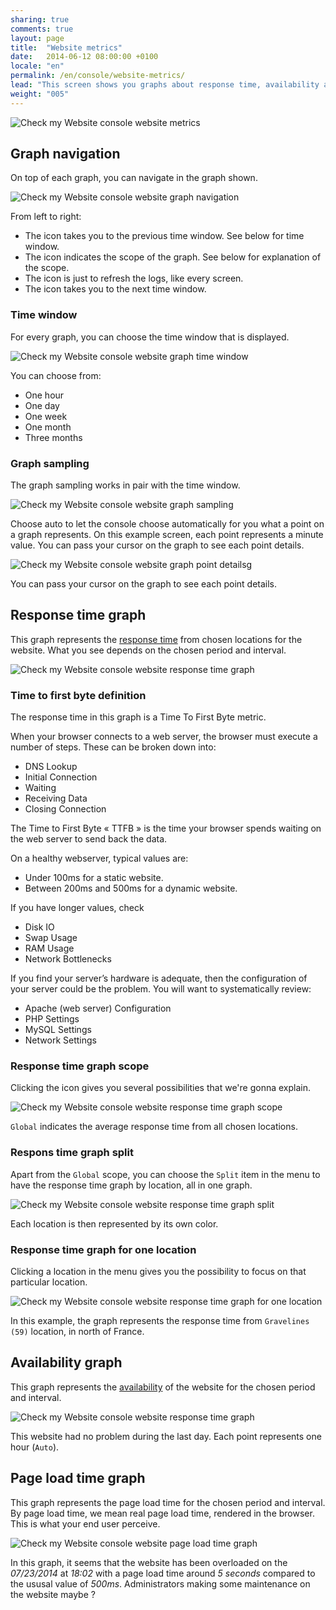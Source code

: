 ```yaml
---
sharing: true
comments: true
layout: page
title:  "Website metrics"
date:   2014-06-12 08:00:00 +0100
locale: "en"
permalink: /en/console/website-metrics/
lead: "This screen shows you graphs about response time, availability and page load time for a website."
weight: "005"
---
```


![Check my Website console website metrics](/assets/img/fullsize/en/console/website-metrics/metrics.png)

## Graph navigation

On top of each graph, you can navigate in the graph shown.

![Check my Website console website graph navigation](/assets/img/fullsize/en/console/website-metrics/graph-navigation.png)

From left to right:

- The <i class="fa fa-backward"></i> icon takes you to the previous time window. See below for time window.
- The <i class="fa fa-fw fa-hand-o-right"></i> icon indicates the scope of the graph. See below for explanation of the scope.
- The <i class="fa fa-refresh"></i> icon is just to refresh the logs, like every screen.
- The <i class="fa fa-forward"></i> icon takes you to the next time window.

### Time window

For every graph, you can choose the time window that is displayed.

![Check my Website console website graph time window](/assets/img/fullsize/en/console/website-metrics/graph-time-window.png)

You can choose from:

- One hour
- One day
- One week
- One month
- Three months

### Graph sampling

The graph sampling works in pair with the time window.

![Check my Website console website graph sampling](/assets/img/fullsize/en/console/website-metrics/graph-sampling.png)

Choose auto to let the console choose automatically for you what a point on a graph represents. On this example screen, each point represents a minute value. You can pass your cursor on the graph to see each point details.

![Check my Website console website graph point detailsg](/assets/img/fullsize/en/console/website-metrics/graph-point-details.png)

You can pass your cursor on the graph to see each point details.

## Response time graph

This graph represents the [response time](/en/terms-definitions/#response-time) from chosen locations for the website. What you see depends on the chosen period and interval.

![Check my Website console website response time graph](/assets/img/fullsize/en/console/website-metrics/response-time-graph.png)

### Time to first byte definition

The response time in this graph is a Time To First Byte metric.

When your browser connects to a web server, the browser must execute a number of steps. These can be broken down into:

- DNS Lookup
- Initial Connection
- Waiting
- Receiving Data
- Closing Connection

The Time to First Byte « TTFB » is the time your browser spends waiting on the web server to send back the data.

On a healthy webserver, typical values are:

- Under 100ms for a static website.
- Between 200ms and 500ms for a dynamic website.

If you have longer values, check

- Disk IO
- Swap Usage
- RAM Usage
- Network Bottlenecks

If you find your server’s hardware is adequate, then the configuration of your server could be the problem. You will want to systematically review:

- Apache (web server) Configuration
- PHP Settings
- MySQL Settings
- Network Settings

### Response time graph scope

Clicking the <i class="fa fa-fw fa-hand-o-right"></i> icon gives you several possibilities that we're gonna explain.

![Check my Website console website response time graph scope](/assets/img/fullsize/en/console/website-metrics/graph-scope.png)

`Global` indicates the average response time from all chosen locations.

### Respons time graph split

Apart from the `Global` scope, you can choose the `Split` item in the <i class="fa fa-fw fa-hand-o-right"></i> menu to have the response time graph by location, all in one graph. 

![Check my Website console website response time graph split](/assets/img/fullsize/en/console/website-metrics/graph-split.png)

Each location is then represented by its own color.

### Response time graph for one location

Clicking a location in the <i class="fa fa-fw fa-hand-o-right"></i> menu gives you the possibility to focus on that particular location.

![Check my Website console website response time graph for one location](/assets/img/fullsize/en/console/website-metrics/graph-location-detail.png)

In this example, the graph represents the response time from `Gravelines (59)` location, in north of France.

## Availability graph

This graph represents the [availability](/en/terms-definitions/#availability) of the website for the chosen period and interval.

![Check my Website console website response time graph](/assets/img/fullsize/en/console/website-metrics/availability-graph.png)

This website had no problem during the last day. Each point represents one hour (`Auto`).

## Page load time graph

This graph represents the page load time for the chosen period and interval. By page load time, we mean real page load time, rendered in the browser. This is what your end user perceive.

![Check my Website console website page load time graph](/assets/img/fullsize/en/console/website-metrics/page-load-time-graph.png)

In this graph, it seems that the website has been overloaded on the *07/23/2014* at *18:02* with a page load time around *5 seconds* compared to the ususal value of *500ms*. Administrators making some maintenance on the website maybe ?
